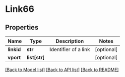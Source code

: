 # Link66

## Properties
Name | Type | Description | Notes
------------ | ------------- | ------------- | -------------
**linkid** | **str** | Identifier of a link | [optional] 
**vport** | **list[str]** |  | [optional] 

[[Back to Model list]](../README.md#documentation-for-models) [[Back to API list]](../README.md#documentation-for-api-endpoints) [[Back to README]](../README.md)


